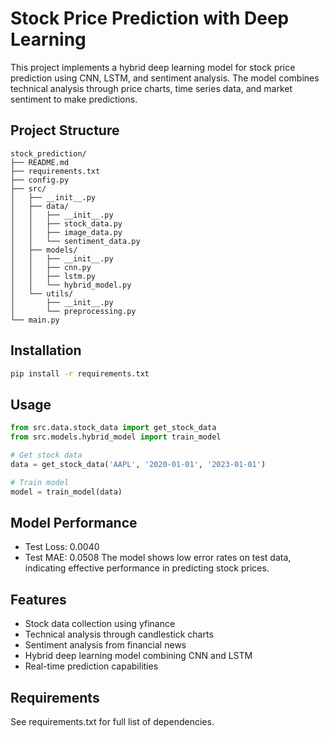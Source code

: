 # Stock Price Prediction with Deep Learning

This project implements a hybrid deep learning model for stock price prediction using CNN, LSTM, and sentiment analysis. The model combines technical analysis through price charts, time series data, and market sentiment to make predictions.

## Project Structure
```
stock_prediction/
├── README.md
├── requirements.txt
├── config.py
├── src/
│   ├── __init__.py
│   ├── data/
│   │   ├── __init__.py
│   │   ├── stock_data.py
│   │   ├── image_data.py
│   │   └── sentiment_data.py
│   ├── models/
│   │   ├── __init__.py
│   │   ├── cnn.py
│   │   ├── lstm.py
│   │   └── hybrid_model.py
│   └── utils/
│       ├── __init__.py
│       └── preprocessing.py
└── main.py
```

## Installation

```bash
pip install -r requirements.txt
```

## Usage

```python
from src.data.stock_data import get_stock_data
from src.models.hybrid_model import train_model

# Get stock data
data = get_stock_data('AAPL', '2020-01-01', '2023-01-01')

# Train model
model = train_model(data)
```

## Model Performance
- Test Loss: 0.0040
- Test MAE: 0.0508
The model shows low error rates on test data, indicating effective performance in predicting stock prices.

## Features
- Stock data collection using yfinance
- Technical analysis through candlestick charts
- Sentiment analysis from financial news
- Hybrid deep learning model combining CNN and LSTM
- Real-time prediction capabilities

## Requirements
See requirements.txt for full list of dependencies.